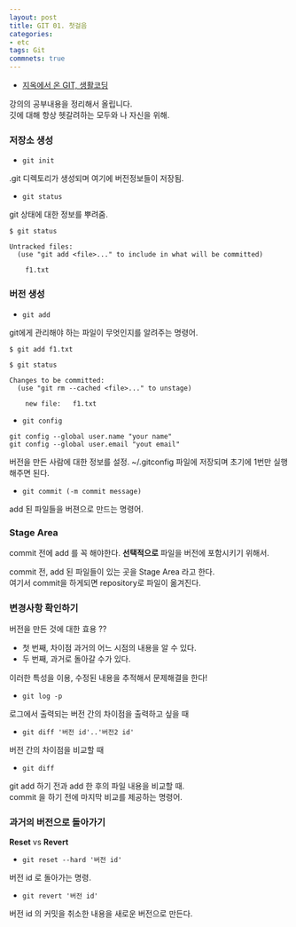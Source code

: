 ```yaml
---
layout: post
title: GIT 01. 첫걸음
categories:
- etc
tags: Git
commnets: true
---
```


- [지옥에서 온 GIT, 생활코딩](https://opentutorials.org/course/2708)

강의의 공부내용을 정리해서 올립니다.  
깃에 대해 항상 헷갈려하는 모두와 나 자신을 위해.

### 저장소 생성

- `git init`

.git 디렉토리가 생성되며 여기에 버전정보들이 저장됨.

- `git status`

git 상태에 대한 정보를 뿌려줌.

```
$ git status

Untracked files:
  (use "git add <file>..." to include in what will be committed)

  	f1.txt
```

### 버전 생성

- `git add`

git에게 관리해야 하는 파일이 무엇인지를 알려주는 명령어.

```
$ git add f1.txt

$ git status

Changes to be committed:
  (use "git rm --cached <file>..." to unstage)

  	new file:   f1.txt

```

- `git config`

```
git config --global user.name "your name"
git config --global user.email "yout email"
```

버전을 만든 사람에 대한 정보를 설정. ~/.gitconfig 파일에 저장되며 초기에 1번만 실행해주면 된다.

- `git commit (-m commit message)`

add 된 파일들을 버젼으로 만드는 명령어.

### Stage Area

commit 전에 add 를 꼭 해야한다. **선택적으로** 파일을 버전에 포함시키기 위해서. 

commit 전, add 된 파일들이 있는 곳을 Stage Area 라고 한다.  
여기서 commit을 하게되면 repository로 파일이 옮겨진다.

### 변경사항 확인하기

버전을 만든 것에 대한 효용 ??

- 첫 번째, 차이점 과거의 어느 시점의 내용을 알 수 있다.
- 두 번째, 과거로 돌아갈 수가 있다.

이러한 특성을 이용, 수정된 내용을 추적해서 문제해결을 한다!

- `git log -p`

로그에서 출력되는 버전 간의 차이점을 출력하고 싶을 때

- `git diff '버전 id'..'버전2 id'`

버전 간의 차이점을 비교할 때

- `git diff`

git add 하기 전과 add 한 후의 파일 내용을 비교할 때.  
commit 을 하기 전에 마지막 비교를 제공하는 명령어.

### 과거의 버전으로 돌아가기

**Reset** vs **Revert**

- `git reset --hard '버전 id'`

버전 id 로 돌아가는 명령.

- `git revert '버전 id'`

버전 id 의 커밋을 취소한 내용을 새로운 버전으로 만든다.

